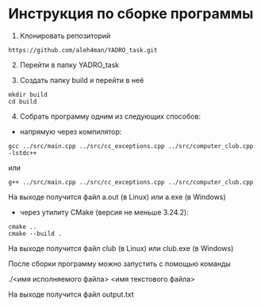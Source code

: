 # Инструкция по сборке программы

1. Клонировать репозиторий 

```
https://github.com/aleh4man/YADRO_task.git
```

2. Перейти в папку YADRO_task

3. Создать папку build и перейти в неё

```
mkdir build
cd build
```

4. Собрать программу одним из следующих способов:

- напрямую через компилятор:
```
gcc ../src/main.cpp ../src/cc_exceptions.cpp ../src/computer_club.cpp -lstdc++
```

или

```
g++ ../src/main.cpp ../src/cc_exceptions.cpp ../src/computer_club.cpp
```

На выходе получится файл a.out (в Linux) или a.exe (в Windows)

- через утилиту CMake (версия не меньше 3.24.2):

```
cmake ..
cmake --build .
```

На выходе получится файл club (в Linux) или club.exe (в Windows)



После сборки программу можно запустить с помощью команды

./<имя исполняемого файла> <имя текстового файла>

На выходе получится файл output.txt
